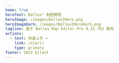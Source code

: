 ```yaml
---
home: true
heroText: Ballex² 制图教程
heroImage: /images/Ballex2Hero.png
heroImageDark: /images/Ballex2HeroDark.png
tagline: 基于 Ballex Map Editor Pro 0.15.7b2 编写
actions:
  - text: 快速上手 →
    link: /start/
    type: primary
footer: 2022 Dilant
---
```

